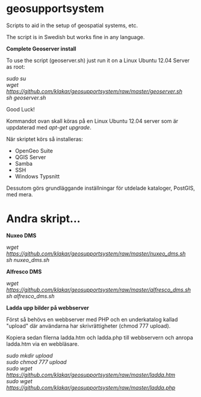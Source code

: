 geosupportsystem
================

Scripts to aid in the setup of geospatial systems, etc.

The script is in Swedish but works fine in any language.

<b>Complete Geoserver install</b>

To use the script (geoserver.sh) just run it on a Linux Ubuntu 12.04 Server as root:

<i>sudo su<br>
wget https://github.com/klakar/geosupportsystem/raw/master/geoserver.sh<br>
sh geoserver.sh</i>


Good Luck!

Kommandot ovan skall köras på en Linux Ubuntu 12.04 server som är uppdaterad med <i>apt-get upgrade</i>.

När skriptet körs så installeras:

- OpenGeo Suite
- QGIS Server
- Samba
- SSH
- Windows Typsnitt

Dessutom görs grundläggande inställningar för utdelade kataloger, PostGIS, med mera.

Andra skript...
===============

<b>Nuxeo DMS</b>

<i>wget https://github.com/klakar/geosupportsystem/raw/master/nuxeo_dms.sh<br>
sh nuxeo_dms.sh</i>

<b>Alfresco DMS</b>

<i>wget https://github.com/klakar/geosupportsystem/raw/master/alfresco_dms.sh<br>
sh alfresco_dms.sh</i>

<b>Ladda upp bilder på webbserver</b>

Först så behövs en webbserver med PHP och en underkatalog kallad "upload" där användarna har skrivrättigheter (chmod 777 upload).

Kopiera sedan filerna ladda.htm och ladda.php till webbservern och anropa ladda.htm via en webbläsare.

<i>sudo mkdir upload<br>
sudo chmod 777 upload<br>
sudo wget https://github.com/klakar/geosupportsystem/raw/master/ladda.htm<br>
sudo wget https://github.com/klakar/geosupportsystem/raw/master/ladda.php</i>
